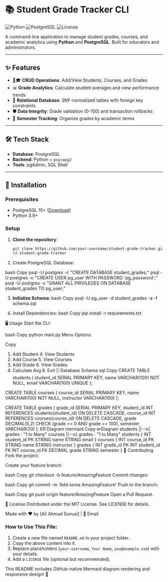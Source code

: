 # 📚 Student Grade Tracker CLI

![Python](https://img.shields.io/badge/Python-3.9%2B-blue?logo=python)
![PostgreSQL](https://img.shields.io/badge/PostgreSQL-15%2B-336791?logo=postgresql)
![License](https://img.shields.io/badge/License-MIT-green)

A command-line application to manage student grades, courses, and academic analytics using **Python** and **PostgreSQL**. Built for educators and administrators.

---

## ✨ Features

- 🧑🎓 **CRUD Operations**: Add/View Students, Courses, and Grades
- 📊 **Grade Analytics**: Calculate student averages and view performance trends
- 🔗 **Relational Database**: 3NF-normalized tables with foreign key constraints
- 🛡️ **Data Integrity**: Grade validation (0-100) and transaction rollbacks
- 📅 **Semester Tracking**: Organize grades by academic terms

---

## 🛠️ Tech Stack

- **Database**: PostgreSQL
- **Backend**: Python + `psycopg2`
- **Tools**: pgAdmin, SQL Shell

---

## 🚀 Installation

### Prerequisites
- PostgreSQL 15+ ([Download](https://www.postgresql.org/download/))
- Python 3.9+

### Setup
1. **Clone the repository**:
   ```bash
   git clone https://github.com/your-username/student-grade-tracker.git
   cd student-grade-tracker

2. Create PostgreSQL Database:

bash
Copy
psql -U postgres -c "CREATE DATABASE student_grades;"
psql -U postgres -c "CREATE USER pg_user WITH PASSWORD 'pg_password';"
psql -U postgres -c "GRANT ALL PRIVILEGES ON DATABASE student_grades TO pg_user;"

3. **Initialize Schema**:
bash
Copy
psql -U pg_user -d student_grades -a -f schema.sql

4. Install Dependencies:
bash
Copy
pip install -r requirements.txt

🖥️ Usage
Start the CLI:

bash
Copy
python main.py
Menu Options:

Copy
1. Add Student     4. View Students
2. Add Course      5. View Courses
3. Add Grade       6. View Grades
7. Calculate Avg   8. Exit
🗄️ Database Schema
sql
Copy
CREATE TABLE students (
    student_id SERIAL PRIMARY KEY,
    name VARCHAR(100) NOT NULL,
    email VARCHAR(100) UNIQUE
);

CREATE TABLE courses (
    course_id SERIAL PRIMARY KEY,
    name VARCHAR(100) NOT NULL,
    instructor VARCHAR(100)
);

CREATE TABLE grades (
    grade_id SERIAL PRIMARY KEY,
    student_id INT REFERENCES students(student_id) ON DELETE CASCADE,
    course_id INT REFERENCES courses(course_id) ON DELETE CASCADE,
    grade DECIMAL(5,2) CHECK (grade >= 0 AND grade <= 100),
    semester VARCHAR(20)
);
ER Diagram
mermaid
Copy
erDiagram
    students ||--o{ grades : "1 to Many"
    courses ||--o{ grades : "1 to Many"
    students {
        INT student_id PK
        STRING name
        STRING email
    }
    courses {
        INT course_id PK
        STRING name
        STRING instructor
    }
    grades {
        INT grade_id PK
        INT student_id FK
        INT course_id FK
        DECIMAL grade
        STRING semester
    }
🤝 Contributing
Fork the project.

Create your feature branch:

bash
Copy
git checkout -b feature/AmazingFeature
Commit changes:

bash
Copy
git commit -m 'Add some AmazingFeature'
Push to the branch:

bash
Copy
git push origin feature/AmazingFeature
Open a Pull Request.

📜 License
Distributed under the MIT License. See LICENSE for details.

Made with ❤️ by [Ali Ahmad Sunusi] | 📧 Email



### How to Use This File:
1. Create a new file named `README.md` in your project folder.
2. Copy the above content into it.
3. Replace placeholders (`your-username`, `Your Name`, `you@example.com`) with your details.
4. Add a `LICENSE` file (optional but recommended).

This README includes GitHub-native Mermaid diagram rendering and responsive design! 🚀
